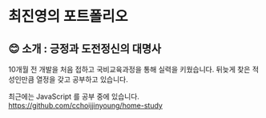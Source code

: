 # 최진영의 포트폴리오

## :blush: 소개 : 긍정과 도전정신의 대명사

10개월 전 개발을 처음 접하고 국비교육과정을 통해 실력을 키웠습니다.
뒤늦게 찾은 적성인만큼 열정을 갖고 공부하고 있습니다.

최근에는 JavaScript 를 공부 중에 있습니다.</br>
https://github.com/cchoijjinyoung/home-study

